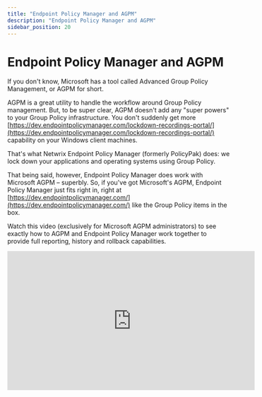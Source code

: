 ```yaml
---
title: "Endpoint Policy Manager and AGPM"
description: "Endpoint Policy Manager and AGPM"
sidebar_position: 20
---
```


# Endpoint Policy Manager and AGPM

If you don't know, Microsoft has a tool called Advanced Group Policy Management, or AGPM for short.

AGPM is a great utility to handle the workflow around Group Policy management. But, to be super
clear, AGPM doesn't add any "super powers" to your Group Policy infrastructure. You don't suddenly
get more
[https://dev.endpointpolicymanager.com/lockdown-recordings-portal/](https://dev.endpointpolicymanager.com/lockdown-recordings-portal/)
capability on your Windows client machines.

That's what Netwrix Endpoint Policy Manager (formerly PolicyPak) does: we lock down your
applications and operating systems using Group Policy.

That being said, however, Endpoint Policy Manager does work with Microsoft AGPM – superbly. So, if
you've got Microsoft's AGPM, Endpoint Policy Manager just fits right in, right at
[https://dev.endpointpolicymanager.com/](https://dev.endpointpolicymanager.com/) like the Group Policy items in the box.

Watch this video (exclusively for Microsoft AGPM administrators) to see exactly how to AGPM and
Endpoint Policy Manager work together to provide full reporting, history and rollback capabilities.

<iframe width="560" height="315" src="https://www.youtube.com/embed/zv03EbuyLHc" title="Endpoint Policy Manager: Integration with Group Policy and AGPM" frameborder="0" allow="accelerometer; autoplay; clipboard-write; encrypted-media; gyroscope; picture-in-picture; web-share" referrerpolicy="strict-origin-when-cross-origin" allowfullscreen="1"></iframe>
